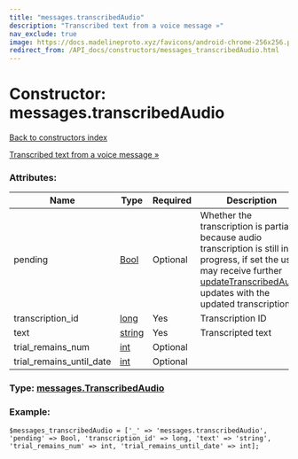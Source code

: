 ```yaml
---
title: "messages.transcribedAudio"
description: "Transcribed text from a voice message »"
nav_exclude: true
image: https://docs.madelineproto.xyz/favicons/android-chrome-256x256.png
redirect_from: /API_docs/constructors/messages_transcribedAudio.html
---
```

# Constructor: messages.transcribedAudio  
[Back to constructors index](/API_docs/constructors/index.html)



[Transcribed text from a voice message »](https://core.telegram.org/api/transcribe)

### Attributes:

| Name     |    Type       | Required | Description |
|----------|---------------|----------|-------------|
|pending|[Bool](/API_docs/types/Bool.html) | Optional|Whether the transcription is partial because audio transcription is still in progress, if set the user may receive further [updateTranscribedAudio](../constructors/updateTranscribedAudio.html) updates with the updated transcription.|
|transcription\_id|[long](/API_docs/types/long.html) | Yes|Transcription ID|
|text|[string](/API_docs/types/string.html) | Yes|Transcripted text|
|trial\_remains\_num|[int](/API_docs/types/int.html) | Optional|
|trial\_remains\_until\_date|[int](/API_docs/types/int.html) | Optional|



### Type: [messages.TranscribedAudio](/API_docs/types/messages.TranscribedAudio.html)


### Example:

```
$messages_transcribedAudio = ['_' => 'messages.transcribedAudio', 'pending' => Bool, 'transcription_id' => long, 'text' => 'string', 'trial_remains_num' => int, 'trial_remains_until_date' => int];
```  
